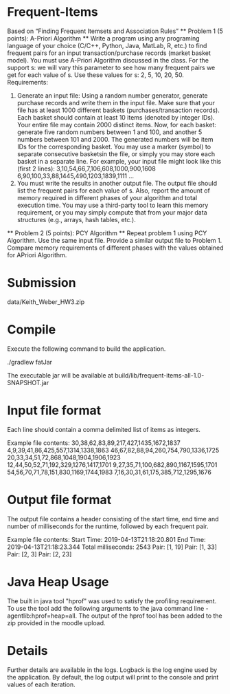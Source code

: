 # Frequent-Items

Based	on	“Finding	Frequent	Itemsets	and	Association	Rules”
** Problem	1	(5	points):	A-Priori	Algorithm **
Write	a program	using	any	programing	language	of	your	choice	(C/C++,	Python,	Java,	MatLab,	R,
etc.)	to	find	frequent	pairs for an	input transaction/purchase records	(market	basket	model).	You
must	use	A-Priori	Algorithm discussed	in	the	class.	For	the	support	s: we	will	vary	this	parameter
to	see	how	many	frequent	pairs	we	get	for	each	value	of	s.	Use	these	values	for	s:	2,	5,	10,	20,
50.
Requirements:
1. Generate	an	input	file:	Using	a	random	number	generator,	generate	purchase	records	and
write	them	in	the	input	file.	Make	sure	that	your	file	has	at	least	1000 different	baskets
(purchases/transaction	records).	Each	basket	should	contain	at	least	10	items	(denoted
by	integer	IDs).	Your	entire	file	may	contain	2000	distinct	items.	Now,	for	each	basket:
generate	five	random	numbers	between	1	and	100,	and	another	5	numbers	between	101
and	2000.	The	generated	numbers	will	be	item	IDs	for	the	corresponding	basket.	You	may
use	a	marker	(symbol) to	separate	consecutive	basketsin	the	file,	or	simply	you	may	store
each	basket	in	a	separate line. For	example,	your	input	 file	might	look	like	 this (first	2
lines):
3,10,54,66,7,106,608,1000,900,1608
6,90,100,33,88,1445,490,1203,1839,1111
…
2. You	must	write	the	results	in	another	output	file.	The	output	file	should	list the	frequent
pairs	for	each	value	of	s.	Also,	report	the	amount	of	memory	required	in	different	phases
of	your	algorithm and	total	execution	time.	You may	use	a	third-party	tool	to	learn	this
memory	requirement,	or	you	may	simply	compute	that	from	your	major	data	structures
(e.g.,	arrays,	hash	tables,	etc.).

  ** Problem	2	(5 points): PCY	Algorithm **
Repeat	problem	1	using	PCY	Algorithm.	Use	the	same	input	file.	Provide	a	similar	output	file to
Problem	1.	Compare	memory	requirements	of	different	phases	with	the	values	obtained	for	APriori	Algorithm.

# Submission

data/Keith_Weber_HW3.zip

# Compile

Execute the following command to build the application.

./gradlew fatJar

The executable jar will be available at build/lib/frequent-items-all-1.0-SNAPSHOT.jar

# Input file format

Each line should contain a comma delimited list of items as integers.

Example file contents:
30,38,62,83,89,217,427,1435,1672,1837
4,9,39,41,86,425,557,1314,1338,1863
46,67,82,88,94,260,754,790,1336,1725
20,33,34,51,72,868,1048,1904,1906,1923
12,44,50,52,71,192,329,1276,1417,1701
9,27,35,71,100,682,890,1167,1595,1701
54,56,70,71,78,151,830,1169,1744,1983
7,16,30,31,61,175,385,712,1295,1676

# Output file format

The output file contains a header consisting of the start time, end time and number of milliseconds for the runtime, followed by each frequent pair.

Example file contents:
Start Time: 2019-04-13T21:18:20.801
End Time: 2019-04-13T21:18:23.344
Total milliseconds: 2543
Pair: [1, 19]
Pair: [1, 33]
Pair: [2, 3]
Pair: [2, 23]

# Java Heap Usage

The built in java tool "hprof" was used to satisfy the profiling requirement. To use the tool add the following arguments to the java command line -agentlib:hprof=heap=all. The output of the hprof tool has been added to the zip provided in the moodle upload.

# Details

Further details are available in the logs. Logback is the log engine used by the application. By default, the log output will print to the console and print values of each iteration.

